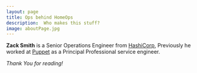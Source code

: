 ```yaml
---
layout: page
title: Ops behind HomeOps 
description:  Who makes this stuff? 
image: aboutPage.jpg
---
```


**Zack Smith** is a Senior Operations Engineer from [HashiCorp](http://www.hashicorp.com), Previously he worked at [Puppet](http://www.puppet.com) as a Principal Professional service engineer.

*Thank You for reading!*
